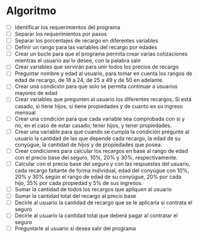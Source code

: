 # Algoritmo
- [ ] Identificar los requerimientos del programa
- [ ] Separar los requerimientos por pasos
- [ ] Separar los porcentajes de recargo en diferentes variables
- [ ] Definir un rango para las variables del recargo por edades
- [ ] Crear un bucle para que el programa permita crear varias cotizaciones mientras el usuario así lo desee, con la palabra salir
- [ ] Crear variables que servirán para unir todos los precios de recargo 
- [ ] Preguntar nombre y edad al usuario, para tomar en cuenta los rangos de edad de recargo, de 18 a 24, de 25 a 49 y de 50 en adelante.
- [ ] Crear una condición para que solo se permita continuar a usuarios mayores de edad
- [ ] Crear variables que pregunten al usuario los diferentes recargos, Si está casado, si tiene hijos, si tiene propiedades y de cuanto es su ingreso mensual
- [ ] Crear una condición para que cada variable sea comprobada con si y no, en el caso de estar casado, tener hijos, y tener propiedades.
- [ ] Crear una variable para que cuando se cumpla la condición pregunte al usuario la cantidad de las que depende cada recargo, la edad de su conyúgue, la cantidad de hijos y de 
propiedades que posea.
- [ ] Crear condiciones para calcular los recargos en base al rango de edad con el precio base del seguro, 10%, 20% y 30%, respectivamente.
- [ ] Calcular con el precio base del seguro y con las respuestas del usuario, cada recargo faltante de forma individual, edad del conyúgue con 10%, 20% y 30% según el rango de edad de su conyúgue, 20% por cada hijo, 35% por cada propiedad y 5% de sus ingresos. 
- [ ] Sumar la cantidad de todos los recargos que apliquen al usuario
- [ ] Sumar la cantidad total del recargo al precio base 
- [ ] Decirle al usuario la cantidad de recargo que se le aplicaría si contrata el seguro
- [ ] Decirle al usuario la cantidad total que deberá pagar al contratar el seguro
- [ ] Preguntarle al usuario si desea salir del programa
